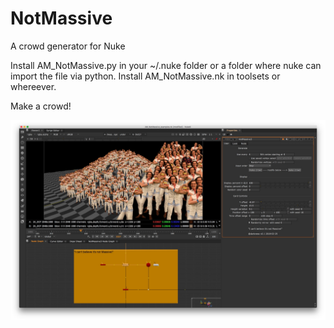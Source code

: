 # NotMassive
A crowd generator for Nuke

Install AM_NotMassive.py in your ~/.nuke folder or a folder where nuke can import the file via python.
Install AM_NotMassive.nk in toolsets or whereever.

Make a crowd!

![screenshot](https://raw.githubusercontent.com/artandmath/NotMassive/master/docs/NotMassive_Screenshot.jpg)
